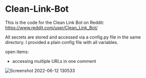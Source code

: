 # Clean-Link-Bot
This is the code for the Clean Link Bot on Reddit: https://www.reddit.com/user/Clean_Link_Bot/

All secrets are stored and accessed via a config.py file in the same directory. I provided a plain config file with all variables.

open items:
  - accessing multiple URLs in one comment

![Screenshot 2022-06-12 130533](https://user-images.githubusercontent.com/100680594/173242938-b013d8cc-f922-4ce9-8463-ba5b15ba5dae.png)
